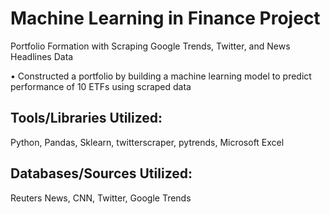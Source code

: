 # Machine Learning in Finance Project
Portfolio Formation with Scraping Google Trends, Twitter, and News Headlines Data 

•	Constructed a portfolio by building a machine learning model to predict performance of 10 ETFs using scraped data

## Tools/Libraries Utilized:
Python, Pandas, Sklearn, twitterscraper, pytrends, Microsoft Excel

## Databases/Sources Utilized:
Reuters News, CNN, Twitter, Google Trends
